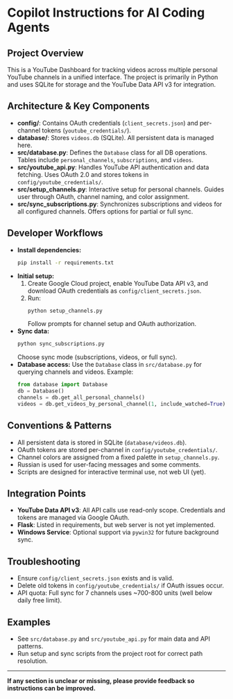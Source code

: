 # Copilot Instructions for AI Coding Agents

## Project Overview
This is a YouTube Dashboard for tracking videos across multiple personal YouTube channels in a unified interface. The project is primarily in Python and uses SQLite for storage and the YouTube Data API v3 for integration.

## Architecture & Key Components
- **config/**: Contains OAuth credentials (`client_secrets.json`) and per-channel tokens (`youtube_credentials/`).
- **database/**: Stores `videos.db` (SQLite). All persistent data is managed here.
- **src/database.py**: Defines the `Database` class for all DB operations. Tables include `personal_channels`, `subscriptions`, and `videos`.
- **src/youtube_api.py**: Handles YouTube API authentication and data fetching. Uses OAuth 2.0 and stores tokens in `config/youtube_credentials/`.
- **src/setup_channels.py**: Interactive setup for personal channels. Guides user through OAuth, channel naming, and color assignment.
- **src/sync_subscriptions.py**: Synchronizes subscriptions and videos for all configured channels. Offers options for partial or full sync.

## Developer Workflows
- **Install dependencies:**
  ```bash
  pip install -r requirements.txt
  ```
- **Initial setup:**
  1. Create Google Cloud project, enable YouTube Data API v3, and download OAuth credentials as `config/client_secrets.json`.
  2. Run:
     ```bash
     python setup_channels.py
     ```
     Follow prompts for channel setup and OAuth authorization.
- **Sync data:**
  ```bash
  python sync_subscriptions.py
  ```
  Choose sync mode (subscriptions, videos, or full sync).
- **Database access:**
  Use the `Database` class in `src/database.py` for querying channels and videos. Example:
  ```python
  from database import Database
  db = Database()
  channels = db.get_all_personal_channels()
  videos = db.get_videos_by_personal_channel(1, include_watched=True)
  ```

## Conventions & Patterns
- All persistent data is stored in SQLite (`database/videos.db`).
- OAuth tokens are stored per-channel in `config/youtube_credentials/`.
- Channel colors are assigned from a fixed palette in `setup_channels.py`.
- Russian is used for user-facing messages and some comments.
- Scripts are designed for interactive terminal use, not web UI (yet).

## Integration Points
- **YouTube Data API v3**: All API calls use read-only scope. Credentials and tokens are managed via Google OAuth.
- **Flask**: Listed in requirements, but web server is not yet implemented.
- **Windows Service**: Optional support via `pywin32` for future background sync.

## Troubleshooting
- Ensure `config/client_secrets.json` exists and is valid.
- Delete old tokens in `config/youtube_credentials/` if OAuth issues occur.
- API quota: Full sync for 7 channels uses ~700-800 units (well below daily free limit).

## Examples
- See `src/database.py` and `src/youtube_api.py` for main data and API patterns.
- Run setup and sync scripts from the project root for correct path resolution.

---

**If any section is unclear or missing, please provide feedback so instructions can be improved.**
